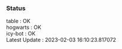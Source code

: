 ### Status


table : OK  
hogwarts : OK  
icy-bot : OK  
Latest Update : 2023-02-03 16:10:23.817072
